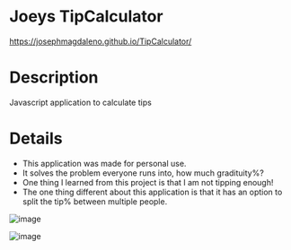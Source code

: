 # Joeys TipCalculator
https://josephmagdaleno.github.io/TipCalculator/
# Description
Javascript application to calculate tips

# Details
- This application was made for personal use.
- It solves the problem everyone runs into, how much gradituity%?
- One thing I learned from this project is that I am not tipping enough!
- The one thing different about this application is that it has an option to split the tip% between multiple people.

![image](https://user-images.githubusercontent.com/61814505/197893926-48a4d5dd-d281-4344-8252-3acf88205243.png)


![image](https://user-images.githubusercontent.com/61814505/197894446-2d28c047-d265-4a5a-bfa3-3737b98d88f0.png)

